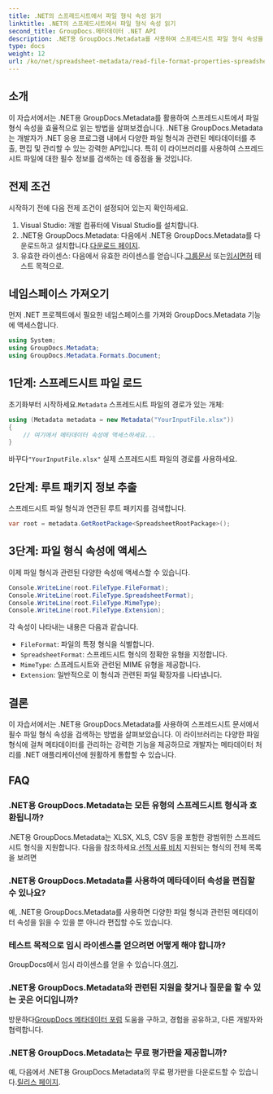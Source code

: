 ```yaml
---
title: .NET의 스프레드시트에서 파일 형식 속성 읽기
linktitle: .NET의 스프레드시트에서 파일 형식 속성 읽기
second_title: GroupDocs.메타데이터 .NET API
description: .NET용 GroupDocs.Metadata를 사용하여 스프레드시트 파일 형식 속성을 읽는 방법을 알아보세요. 간단한 API 호출을 통해 파일 형식, MIME 유형 등에 액세스하세요.
type: docs
weight: 12
url: /ko/net/spreadsheet-metadata/read-file-format-properties-spreadsheets/
---
```

## 소개
이 자습서에서는 .NET용 GroupDocs.Metadata를 활용하여 스프레드시트에서 파일 형식 속성을 효율적으로 읽는 방법을 살펴보겠습니다. .NET용 GroupDocs.Metadata는 개발자가 .NET 응용 프로그램 내에서 다양한 파일 형식과 관련된 메타데이터를 추출, 편집 및 관리할 수 있는 강력한 API입니다. 특히 이 라이브러리를 사용하여 스프레드시트 파일에 대한 필수 정보를 검색하는 데 중점을 둘 것입니다.
## 전제 조건
시작하기 전에 다음 전제 조건이 설정되어 있는지 확인하세요.
1. Visual Studio: 개발 컴퓨터에 Visual Studio를 설치합니다.
2.  .NET용 GroupDocs.Metadata: 다음에서 .NET용 GroupDocs.Metadata를 다운로드하고 설치합니다.[다운로드 페이지](https://releases.groupdocs.com/metadata/net/).
3.  유효한 라이센스: 다음에서 유효한 라이센스를 얻습니다.[그룹문서](https://purchase.groupdocs.com/buy) 또는[임시면허](https://purchase.groupdocs.com/temporary-license/) 테스트 목적으로.

## 네임스페이스 가져오기
먼저 .NET 프로젝트에서 필요한 네임스페이스를 가져와 GroupDocs.Metadata 기능에 액세스합니다.
```csharp
using System;
using GroupDocs.Metadata;
using GroupDocs.Metadata.Formats.Document;
```
## 1단계: 스프레드시트 파일 로드
 초기화부터 시작하세요.`Metadata` 스프레드시트 파일의 경로가 있는 개체:
```csharp
using (Metadata metadata = new Metadata("YourInputFile.xlsx"))
{
    // 여기에서 메타데이터 속성에 액세스하세요...
}
```
 바꾸다`"YourInputFile.xlsx"` 실제 스프레드시트 파일의 경로를 사용하세요.
## 2단계: 루트 패키지 정보 추출
스프레드시트 파일 형식과 연관된 루트 패키지를 검색합니다.
```csharp
var root = metadata.GetRootPackage<SpreadsheetRootPackage>();
```
## 3단계: 파일 형식 속성에 액세스
이제 파일 형식과 관련된 다양한 속성에 액세스할 수 있습니다.
```csharp
Console.WriteLine(root.FileType.FileFormat);
Console.WriteLine(root.FileType.SpreadsheetFormat);
Console.WriteLine(root.FileType.MimeType);
Console.WriteLine(root.FileType.Extension);
```
각 속성이 나타내는 내용은 다음과 같습니다.
- `FileFormat`: 파일의 특정 형식을 식별합니다.
- `SpreadsheetFormat`: 스프레드시트 형식의 정확한 유형을 지정합니다.
- `MimeType`: 스프레드시트와 관련된 MIME 유형을 제공합니다.
- `Extension`: 일반적으로 이 형식과 관련된 파일 확장자를 나타냅니다.

## 결론
이 자습서에서는 .NET용 GroupDocs.Metadata를 사용하여 스프레드시트 문서에서 필수 파일 형식 속성을 검색하는 방법을 살펴보았습니다. 이 라이브러리는 다양한 파일 형식에 걸쳐 메타데이터를 관리하는 강력한 기능을 제공하므로 개발자는 메타데이터 처리를 .NET 애플리케이션에 원활하게 통합할 수 있습니다.

## FAQ
### .NET용 GroupDocs.Metadata는 모든 유형의 스프레드시트 형식과 호환됩니까?
 .NET용 GroupDocs.Metadata는 XLSX, XLS, CSV 등을 포함한 광범위한 스프레드시트 형식을 지원합니다. 다음을 참조하세요.[선적 서류 비치](https://reference.groupdocs.com/metadata/net/) 지원되는 형식의 전체 목록을 보려면
### .NET용 GroupDocs.Metadata를 사용하여 메타데이터 속성을 편집할 수 있나요?
예, .NET용 GroupDocs.Metadata를 사용하면 다양한 파일 형식과 관련된 메타데이터 속성을 읽을 수 있을 뿐 아니라 편집할 수도 있습니다.
### 테스트 목적으로 임시 라이센스를 얻으려면 어떻게 해야 합니까?
 GroupDocs에서 임시 라이센스를 얻을 수 있습니다.[여기](https://purchase.groupdocs.com/temporary-license/).
### .NET용 GroupDocs.Metadata와 관련된 지원을 찾거나 질문을 할 수 있는 곳은 어디입니까?
 방문하다[GroupDocs 메타데이터 포럼](https://forum.groupdocs.com/c/metadata/14) 도움을 구하고, 경험을 공유하고, 다른 개발자와 협력합니다.
### .NET용 GroupDocs.Metadata는 무료 평가판을 제공합니까?
 예, 다음에서 .NET용 GroupDocs.Metadata의 무료 평가판을 다운로드할 수 있습니다.[릴리스 페이지](https://releases.groupdocs.com/).